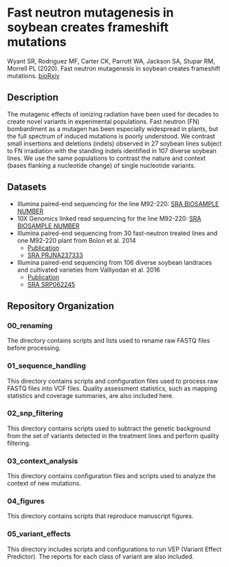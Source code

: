 # Fast neutron mutagenesis in soybean creates frameshift mutations 
Wyant SR, Rodriguez MF, Carter CK, Parrott WA, Jackson SA, Stupar RM, Morrell PL (2020). Fast neutron mutagenesis in soybean creates frameshift mutations. [bioRxiv]()

## Description
The mutagenic effects of ionizing radiation have been used for decades to create novel variants in experimental populations. Fast neutron (FN) bombardment as a mutagen has been especially widespread in plants, but the full spectrum of induced mutations is poorly understood. We contrast small insertions and deletions (indels) observed in 27 soybean lines subject to FN irradiation with the standing indels identified in 107 diverse soybean lines. We use the same populations to contrast the nature and context (bases flanking a nucleotide change) of single nucleotide variants. 

## Datasets
- Illumina paired-end sequencing for the line M92-220: [SRA BIOSAMPLE NUMBER]()
- 10X Genomics linked read sequencing for the line M92-220: [SRA BIOSAMPLE NUMBER]()
- Illumina paired-end sequencing from 30 fast-neutron treated lines and one M92-220 plant from Bolon et al. 2014
    - [Publication](https://doi.org/10.1534/genetics.114.170340) 
    - [SRA PRJNA237333](https://www.ncbi.nlm.nih.gov/bioproject/PRJNA237333)
- Illumina paired-end sequencing from 106 diverse soybean landraces and cultivated varieties from Valliyodan et al. 2016 
    - [Publication](https://doi.org/10.1038/srep23598) 
    - [SRA SRP062245](https://www.ncbi.nlm.nih.gov//bioproject/PRJNA289660)

## Repository Organization
### 00_renaming
The directory contains scripts and lists used to rename raw FASTQ files before processing.

### 01_sequence_handling
This directory contains scripts and configuration files used to process raw FASTQ files into VCF files. Quality assessment statistics, such as mapping statistics and coverage summaries, are also included here.

### 02_snp_filtering
This directory contains scripts used to subtract the genetic background from the set of variants detected in the treatment lines and perform quality filtering. 

### 03_context_analysis
This directory contains configuration files and scripts used to analyze the context of new mutations. 

### 04_figures
This directory contains scripts that reproduce manuscript figures.

### 05_variant_effects
This directory includes scripts and configurations to run VEP (Variant Effect Predictor). The reports for each class of variant are also included.
